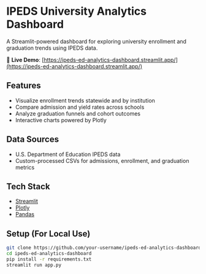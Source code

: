 # IPEDS University Analytics Dashboard

A Streamlit-powered dashboard for exploring university enrollment and graduation trends using IPEDS data.

🔗 **Live Demo**: [https://ipeds-ed-analytics-dashboard.streamlit.app/](https://ipeds-ed-analytics-dashboard.streamlit.app/)

## Features

- Visualize enrollment trends statewide and by institution
- Compare admission and yield rates across schools
- Analyze graduation funnels and cohort outcomes
- Interactive charts powered by Plotly

## Data Sources

- U.S. Department of Education IPEDS data
- Custom-processed CSVs for admissions, enrollment, and graduation metrics

## Tech Stack

- [Streamlit](https://streamlit.io/)
- [Plotly](https://plotly.com/python/)
- [Pandas](https://pandas.pydata.org/)

## Setup (For Local Use)

```bash
git clone https://github.com/your-username/ipeds-ed-analytics-dashboard.git
cd ipeds-ed-analytics-dashboard
pip install -r requirements.txt
streamlit run app.py
